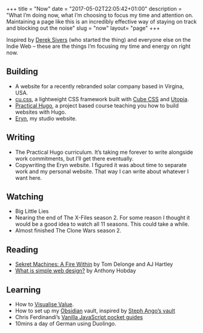 +++
title = "Now"
date = "2017-05-02T22:05:42+01:00"
description = "What I’m doing now, what I’m choosing to focus my time and attention on. Maintaining a page like this is an incredibly effective way of staying on track and blocking out the noise"
slug = "now"
layout= "page"
+++

Inspired by [Derek Sivers](https://nownownow.com/about) (who started the thing) and everyone else on the Indie Web – these are the things I’m focusing my time and energy on right now.

## Building

- A website for a recently rebranded solar company based in Virgina, USA.
- [cu.css](https://cu.harrycresswell.com), a lightweight CSS framework built with [Cube CSS](https://cube.fyi/) and [Utopia](https://utopia.fyi/).
- [Practical Hugo](https://practicalhugo.com/), a project based course teaching you how to build websites with Hugo. 
- [Eryn](https://studioeryn.com/), my studio website.

## Writing

- The Practical Hugo curriculum. It’s taking me forever to write alongside work commitments, but I’ll get there eventually.
- Copywriting the Eryn website. I figured it was about time to separate work and my personal website. That way I can write about whatever I want here.

## Watching

- Big Little Lies
- Nearing the end of The X-Files season 2. For some reason I thought it would be a good idea to watch all 11 seasons. This could take a while.
- Almost finished The Clone Wars season 2.

## Reading

- [Sekret Machines: A Fire Within](https://www.goodreads.com/book/show/39798154-a-fire-within) by Tom Delonge and AJ Hartley
- [What is simple web design?](https://anthonyhobday.com/books/simpledesign/) by Anthony Hobday 

## Learning

- How to [Visualise Value](https://visualizevalue.com/).
- How to set up my [Obsidian](https://obsidian.md/) vault, inspired by [Steph Ango’s vault](https://stephango.com/vault)
- Chris Ferdinandi’s [Vanilla JavaScript pocket guides](https://vanillajsguides.com/)
- 10mins a day of German using Duolingo.
